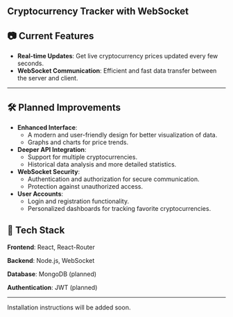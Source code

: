 ## Cryptocurrency Tracker with WebSocket

## 📷 Current Features

- **Real-time Updates**: Get live cryptocurrency prices updated every few seconds.
- **WebSocket Communication**: Efficient and fast data transfer between the server and client.

---

## 🛠️ Planned Improvements

- **Enhanced Interface**:
  - A modern and user-friendly design for better visualization of data.
  - Graphs and charts for price trends.
- **Deeper API Integration**:
  - Support for multiple cryptocurrencies.
  - Historical data analysis and more detailed statistics.
- **WebSocket Security**:
  - Authentication and authorization for secure communication.
  - Protection against unauthorized access.
- **User Accounts**:
  - Login and registration functionality.
  - Personalized dashboards for tracking favorite cryptocurrencies.

## 🧠 Tech Stack

**Frontend**: React, React-Router

**Backend**: Node.js, WebSocket

**Database**: MongoDB (planned)

**Authentication**: JWT (planned)

---

Installation instructions will be added soon.
